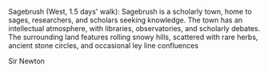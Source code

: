 Sagebrush (West, 1.5 days' walk): Sagebrush is a scholarly town, home to sages, researchers, and scholars seeking knowledge. The town has an intellectual atmosphere, with libraries, observatories, and scholarly debates. The surrounding land features rolling snowy hills, scattered with rare herbs, ancient stone circles, and occasional ley line confluences

Sir Newton